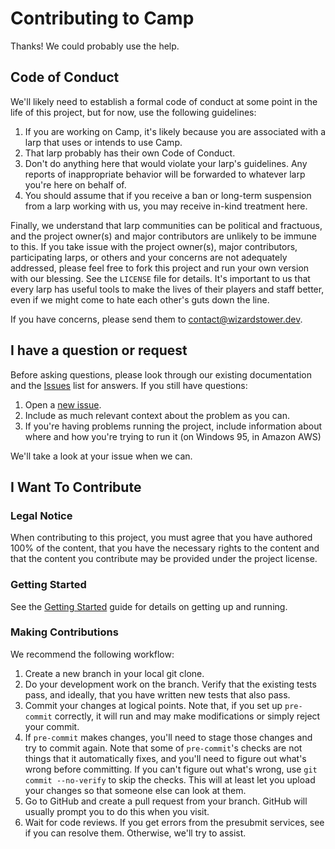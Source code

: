 # Contributing to Camp

Thanks! We could probably use the help.

## Code of Conduct

We'll likely need to establish a formal code of conduct at some point in
the life of this project, but for now, use the following guidelines:

1. If you are working on Camp, it's likely because you are associated with
   a larp that uses or intends to use Camp.
2. That larp probably has their own Code of Conduct.
3. Don't do anything here that would violate your larp's guidelines.
   Any reports of inappropriate behavior will be forwarded to whatever
   larp you're here on behalf of.
4. You should assume that if you receive a ban or long-term suspension
   from a larp working with us, you may receive in-kind treatment here.

Finally, we understand that larp communities can be political and fractuous,
and the project owner(s) and major contributors are unlikely to be immune to
this. If you take issue with the project owner(s), major contributors,
participating larps, or others and your concerns are not adequately addressed,
please feel free to fork this project and run your own version with our blessing.
See the `LICENSE` file for details. It's important to us that every larp
has useful tools to make the lives of their players and staff better, even
if we might come to hate each other's guts down the line.

If you have concerns, please send them to <contact@wizardstower.dev>.

## I have a question or request

Before asking questions, please look through our existing documentation and
the [Issues](/issues) list for answers. If you still have questions:

1. Open a [new issue](/issues/new).
2. Include as much relevant context about the problem as you can.
3. If you're having problems running the project, include information about
   where and how you're trying to run it (on Windows 95, in Amazon AWS)

We'll take a look at your issue when we can.

## I Want To Contribute

### Legal Notice 
When contributing to this project, you must agree that you have authored 100% of the content, that you have the necessary rights to the content and that the content you contribute may be provided under the project license.

### Getting Started

See the [Getting Started](docs/getting-started.md) guide for details on getting up and running.

### Making Contributions

We recommend the following workflow:

1. Create a new branch in your local git clone.
2. Do your development work on the branch.
   Verify that the existing tests pass, and ideally, that you
   have written new tests that also pass.
3. Commit your changes at logical points. Note that, if you
   set up `pre-commit` correctly, it will run and may make
   modifications or simply reject your commit.
4. If `pre-commit` makes changes, you'll need to stage those
   changes and try to commit again. Note that some of `pre-commit`'s
   checks are not things that it automatically fixes, and you'll
   need to figure out what's wrong before committing.
   If you can't figure out what's wrong, use `git commit --no-verify`
   to skip the checks. This will at least let you upload your changes
   so that someone else can look at them.
5. Go to GitHub and create a pull request from your branch. GitHub will
   usually prompt you to do this when you visit.
6. Wait for code reviews. If you get errors from the presubmit services,
   see if you can resolve them. Otherwise, we'll try to assist.
